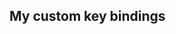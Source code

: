 ## My custom key bindings ##

<script src="https://gist.github.com/devonzuegel/cfce33d637a06583cda7.js"></script>